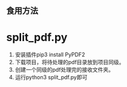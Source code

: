 ## 食用方法
# split_pdf.py
1. 安装插件pip3 install PyPDF2 
2. 下载项目，将待处理的pdf目录放到项目同级。
3. 创建一个同级的pdf处理完的接收文件夹。
4. 运行python3 split_pdf.py即可
